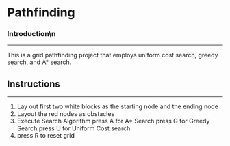 # Pathfinding

### Introduction\n
-----------------
This is a grid pathfinding project that employs uniform cost search, greedy search, and A* search.

## Instructions
-----------------
1) Lay out first two white blocks as the starting node and the ending node
2) Layout the red nodes as obstacles
3) Execute Search Algorithm
  press A for A* Search
  press G for Greedy Search
  press U for Uniform Cost search
4) press R to reset grid
